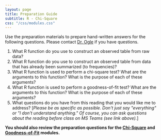 ```yaml
---
layout: page
title: Preparation Guide
subtitle: R - Chi-Square
css: "/css/modules.css"
---
```


<div class="alert alert-warning">
Use the preparation materials to prepare hand-written answers for the following questions. Please contact <a href="https://teams.microsoft.com/l/channel/19%3ad26a8cc37740458aaf93fe10815c9eb1%40thread.tacv2/Questions%2520-%2520Preparation%2520Guide?groupId=1c605bf3-86b9-4b57-8b0c-1753c67bf54a&tenantId=b70d8bab-80b6-4766-b5da-fcfdabdf71c7" target="_blank">Dr. Ogle</a> if you have questions.
</div>

1. What R function do you use to construct an observed table from raw data?
1. What R function do you use to construct an observed table from data that has already been summarized (to frequencies)?
1. What R function is used to perform a chi-square test? What are the arguments to this function? What is the purpose of each of these arguments?
1. What R function is used to perform a goodness-of-fit test? What are the arguments to this function? What is the purpose of each of these arguments?
1. What questions do you have from this reading that you would like me to address? [*Please be as specific as possible. Don't just say "everything" or "I don't understand anything." Of course, you can ask questions about the reading before class on MS Teams (see link above).*]

**You should also review the preparation questions for the [Chi-Square](ChiSquare) and [Goodness-of-Fit](GOFTest) modules.**

